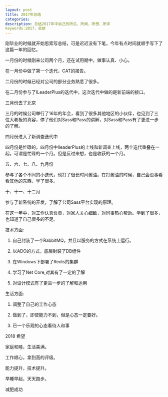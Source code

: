 ```yaml
---
layout: post
title: 2017年总结
categories: 
description: 总结2017年中自己的所见、所闻、所想、所学
keywords:2017，总结
---
```


刚毕业的时候就开始思索写总结，可是迟迟没有下笔，今年有点时间就顺手写下了这篇一年的回忆。

一月份的时候刚来公司两个月，还在试用期中，做事认真、小心。

在一月份中做了第一个迭代，CAT的报告。

二月份的时候已经对公司的部分业务熟悉了很多。

在二月份参与了ILeaderPlus的迭代中，这次迭代中做的是新前端的接口。

三月份去了北京

三月的时候公司举行了16年的年会，看到了很多其他地区的小伙伴，也见到了三位大老板的真容，停了他们对Sass和Pass的讲解，对Sass和Pass有了更进一步的了解。

四月份进入了新调查迭代中

四月份是忙碌的，四月份中IleaderPlus的上线和新调查上线，两个迭代重叠在一起，可谓是忙碌的一个月。但是反过来想，也是收获的一个月。

五、六、七、八、九月份

参与了各个不同的小迭代，也打了很长时间酱油。在打酱油的时候，自己会没事看看其他的东西，学了很多。

十、十一、十二月

参与了新系统的开发，了解了公司Sass平台实现的原理。


在这一年中，对工作认真负责，对家人关心细致，对同事热心帮助。学到了很多，也知道了自己很多的不足。

技术方面:

1. 自己封装了一个RabbitMQ，并且以服务的方式在系统上运行。

2. 以ADO的方式，底层封装了DB组件

3. 在Windows下部署了Redis的集群

4. 学习了Net Core,对其有了一定的了解

5. 对设计模式有了更进一步的了解和运用

生活方面:

1. 调整了自己的工作心态

2. 做到了，即使能力不到，但是心态一定要好。

3. 已一个乐观的心态看待人和事

2018 希望

 家庭和睦，生活美满。

 工作顺心，拿到高的评级。

 能力提升，技术提升。

 早睡早起，天天跑步。

 减肥成功


